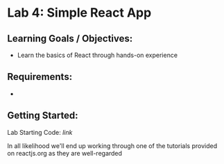 # Lab 4: Simple React App

## Learning Goals / Objectives:

* Learn the basics of React through hands-on experience

## Requirements:

*

## Getting Started:

Lab Starting Code: _link_

In all likelihood we'll end up working through one of the tutorials provided on reactjs.org as they are well-regarded
